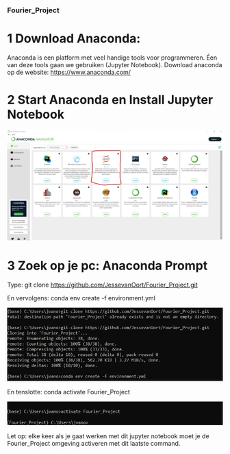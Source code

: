 ### Fourier_Project

# 1 Download Anaconda:
Anaconda is een platform met veel handige tools voor programmeren. Éen van deze tools gaan we gebruiken (Jupyter Notebook). Download anaconda op de website:
https://www.anaconda.com/

# 2 Start Anaconda en Install Jupyter Notebook
!['Jupyter Notebook'](<Images/anaconda.png>)

# 3 Zoek op je pc: Anaconda Prompt
Type:
 git clone https://github.com/JessevanOort/Fourier_Project.git

En vervolgens:
 conda env create -f environment.yml

!['Jupyter Notebook'](<Images/Prompt1.png>)
 
En tenslotte:
 conda activate Fourier_Project
 
!['Jupyter Notebook'](<Images/Prompt2.png>)
 
Let op: elke keer als je gaat werken met dit jupyter notebook moet je de Fourier_Project omgeving activeren met dit laatste command.

